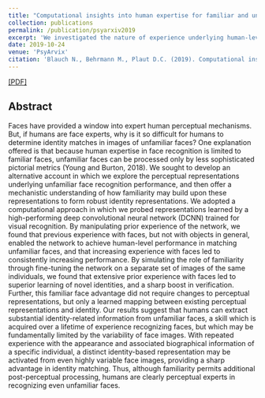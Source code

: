 ```yaml
---
title: "Computational insights into human expertise for familiar and unfamiliar face recognition"
collection: publications
permalink: /publication/psyarxiv2019
excerpt: 'We investigated the nature of experience underlying human-level performance in unfamiliar face recognition, and how familiarity may build upon general face representations to provide a robust recognition advantage for known individuals'
date: 2019-10-24
venue: 'PsyArvix'
citation: 'Blauch N., Behrmann M., Plaut D.C. (2019). Computational insights into human expertise for familiar and unfamiliar face recognition. PsyArviv. doi:10.31234/OSF.IO/BV5MP'
---
```


[[PDF]](https://psyarxiv.com/bv5mp)

## Abstract
Faces have provided a window into expert human perceptual mechanisms. But, if humans are face experts, why is it so difficult for humans to determine identity matches in images of unfamiliar faces? One explanation offered is that because human expertise in face recognition is limited to familiar faces, unfamiliar faces can be processed only by less sophisticated pictorial metrics (Young and Burton, 2018). We sought to develop an alternative account in which we explore the perceptual representations underlying unfamiliar face recognition performance, and then offer a mechanistic understanding of how familiarity may build upon these representations to form robust identity representations. We adopted a computational approach in which we probed representations learned by a high-performing deep convolutional neural network (DCNN) trained for visual recognition. By manipulating prior experience of the network, we found that previous experience with faces, but not with objects in general, enabled the network to achieve human-level performance in matching unfamiliar faces, and that increasing experience with faces led to consistently increasing performance. By simulating the role of familiarity through fine-tuning the network on a separate set of images of the same individuals, we found that extensive prior experience with faces led to superior learning of novel identities, and a sharp boost in verification. Further, this familiar face advantage did not require changes to perceptual representations, but only a learned mapping between existing perceptual representations and identity. Our results suggest that humans can extract substantial identity-related information from unfamiliar faces, a skill which is acquired over a lifetime of experience recognizing faces, but which may be fundamentally limited by the variability of face images. With repeated experience with the appearance and associated biographical information of a specific individual, a distinct identity-based representation may be activated from even highly variable face images, providing a sharp advantage in identity matching. Thus, although familiarity permits additional post-perceptual processing, humans are clearly perceptual experts in recognizing even unfamiliar faces.
